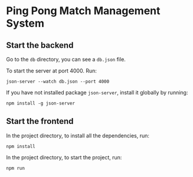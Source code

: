 # Ping Pong Match Management System

## Start the backend

Go to the `db` directory, you can see a `db.json` file.

To start the server at port 4000. Run:

`json-server --watch db.json --port 4000`

If you have not installed package `json-server`, install it globally by running:

`npm install -g json-server`

## Start the frontend

In the project directory, to install all the dependencies, run:

`npm install`

In the project directory, to start the project, run:

`npm run`
